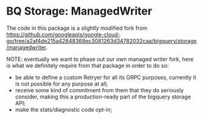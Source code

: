 # BQ Storage: ManagedWriter

The code in this package is a slightly modified fork from
<https://github.com/googleapis/google-cloud-go/tree/a2af4de215a42848368ec3081263d34782032caa/bigquery/storage/managedwriter>.

NOTE: eventually we want to phase out our own managed writer fork,
here is what we definitely require from that package in order to do so:

- be able to define a custom Retryer for all its GRPC purposes,
  currently it is not possible for any purpose at all;
- receive some kind of commitment from them that they do seriously consider,
  making this a production-ready part of the bigquery storage API;
- make the stats/diagnostic code opt-in;
